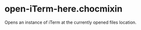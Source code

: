 open-iTerm-here.chocmixin
=========================

Opens an instance of iTerm at the currently opened files location.
